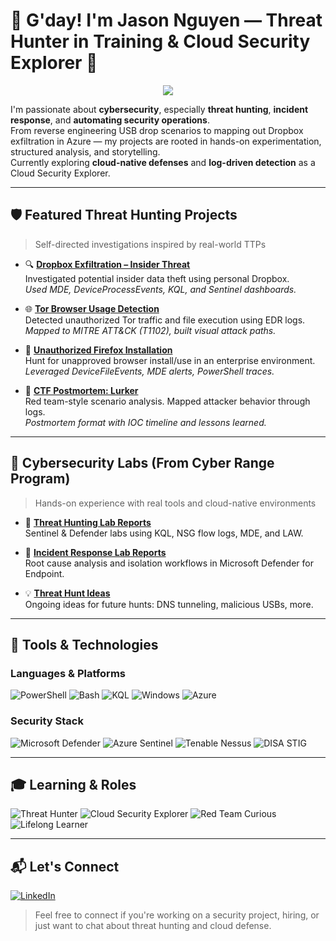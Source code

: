 # 👋 G'day! I'm Jason Nguyen — Threat Hunter in Training & Cloud Security Explorer 🔐

<p align="center">
  <img src="https://readme-typing-svg.herokuapp.com/?font=Righteous&size=35&color=FFA500&center=true&vCenter=true&width=500&height=70&duration=2000&lines=Aspiring+Security+Analyst;Threat+Hunter+in+Training;Cloud+Security+Explorer;Red+Team+Curious;Lifelong+Learner+🚀" />
</p>

I'm passionate about **cybersecurity**, especially **threat hunting**, **incident response**, and **automating security operations**.  
From reverse engineering USB drop scenarios to mapping out Dropbox exfiltration in Azure — my projects are rooted in hands-on experimentation, structured analysis, and storytelling.  
Currently exploring **cloud-native defenses** and **log-driven detection** as a Cloud Security Explorer.

---

## 🛡️ Featured Threat Hunting Projects

> Self-directed investigations inspired by real-world TTPs

- 🔍 **[Dropbox Exfiltration – Insider Threat](https://github.com/jason-p-nguyen/threat-hunting-projects/tree/main/dropbox_exfiltration)**  
  Investigated potential insider data theft using personal Dropbox.  
  _Used MDE, DeviceProcessEvents, KQL, and Sentinel dashboards._

- 🌐 **[Tor Browser Usage Detection](https://github.com/jason-p-nguyen/threat-hunting-projects/tree/main/tor_usage)**  
  Detected unauthorized Tor traffic and file execution using EDR logs.  
  _Mapped to MITRE ATT&CK (T1102), built visual attack paths._

- 🦊 **[Unauthorized Firefox Installation](https://github.com/jason-p-nguyen/threat-hunting-projects/tree/main/unauthorised_firefox_usage)**  
  Hunt for unapproved browser install/use in an enterprise environment.  
  _Leveraged DeviceFileEvents, MDE alerts, PowerShell traces._

- 🎯 **[CTF Postmortem: Lurker](https://github.com/jason-p-nguyen/threat-hunting-projects/blob/main/CTF-Lurker/)**  
  Red team-style scenario analysis. Mapped attacker behavior through logs.  
  _Postmortem format with IOC timeline and lessons learned._

---

## 🧪 Cybersecurity Labs (From Cyber Range Program)

> Hands-on experience with real tools and cloud-native environments

- 🧠 **[Threat Hunting Lab Reports](https://github.com/jason-p-nguyen/threat-hunting-labs/)**  
  Sentinel & Defender labs using KQL, NSG flow logs, MDE, and LAW.

- 🚨 **[Incident Response Lab Reports](https://github.com/jason-p-nguyen/incident-response-labs/)**  
  Root cause analysis and isolation workflows in Microsoft Defender for Endpoint.

- 💡 **[Threat Hunt Ideas](https://github.com/jason-p-nguyen/threat-hunting-labs/blob/main/threat-hunt-ideas.md)**  
  Ongoing ideas for future hunts: DNS tunneling, malicious USBs, more.

---

## 🧰 Tools & Technologies

### Languages & Platforms  
![PowerShell](https://img.shields.io/badge/PowerShell-5391FE?logo=powershell&logoColor=white)
![Bash](https://img.shields.io/badge/Bash-4EAA25?logo=gnubash&logoColor=white)
![KQL](https://img.shields.io/badge/KQL-0089D6?logo=microsoftazure&logoColor=white)
![Windows](https://img.shields.io/badge/Windows-0078D6?logo=windows&logoColor=white)
![Azure](https://img.shields.io/badge/Azure-0078D4?logo=microsoftazure&logoColor=white)

### Security Stack  
![Microsoft Defender](https://img.shields.io/badge/Defender_for_Endpoint-0078D4?logo=microsoft&logoColor=white)
![Azure Sentinel](https://img.shields.io/badge/Microsoft_Sentinel-5C2D91?logo=microsoftazure&logoColor=white)
![Tenable Nessus](https://img.shields.io/badge/Tenable-Nessus-0098DB?logo=tenable&logoColor=white)
![DISA STIG](https://img.shields.io/badge/DISA_STIG-0055A5?logo=nationalguard&logoColor=white)

---

## 🎓 Learning & Roles

![Threat Hunter](https://img.shields.io/badge/Threat_Hunter-In_Training-blueviolet)
![Cloud Security Explorer](https://img.shields.io/badge/Cloud_Security-Explorer-blue)
![Red Team Curious](https://img.shields.io/badge/Red_Team-Curious-critical)
![Lifelong Learner](https://img.shields.io/badge/Lifelong-Learner-brightgreen)

---

## 📬 Let's Connect

[![LinkedIn](https://img.shields.io/badge/LinkedIn-JasonNguyen-blue?logo=linkedin&logoColor=white)](https://linkedin.com/in/jason-p-nguyen)

> Feel free to connect if you're working on a security project, hiring, or just want to chat about threat hunting and cloud defense.

<!-- Future enhancements:
- Add walkthrough videos or visuals
- Add difficulty badges or MITRE tags per project
-->
